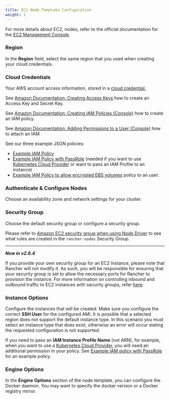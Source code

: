 ```yaml
---
title: EC2 Node Template Configuration
weight: 1
---
```


For more details about EC2, nodes, refer to the official documentation for the [EC2 Management Console](https://aws.amazon.com/ec2). 
### Region

In the **Region** field, select the same region that you used when creating your cloud credentials.

### Cloud Credentials

Your AWS account access information, stored in a [cloud credential.]({{<baseurl>}}/rancher/v2.6/en/user-settings/cloud-credentials/) 

See [Amazon Documentation: Creating Access Keys](https://docs.aws.amazon.com/IAM/latest/UserGuide/id_credentials_access-keys.html#Using_CreateAccessKey) how to create an Access Key and Secret Key.

See [Amazon Documentation: Creating IAM Policies (Console)](https://docs.aws.amazon.com/IAM/latest/UserGuide/access_policies_create.html#access_policies_create-start) how to create an IAM policy.

See [Amazon Documentation: Adding Permissions to a User (Console)](https://docs.aws.amazon.com/IAM/latest/UserGuide/id_users_change-permissions.html#users_change_permissions-add-console) how to attach an IAM 

See our three example JSON policies:

- [Example IAM Policy]({{<baseurl>}}/rancher/v2.6/en/cluster-provisioning/rke-clusters/node-pools/ec2/#example-iam-policy)
- [Example IAM Policy with PassRole]({{<baseurl>}}/rancher/v2.6/en/cluster-provisioning/rke-clusters/node-pools/ec2/#example-iam-policy-with-passrole) (needed if you want to use [Kubernetes Cloud Provider]({{<baseurl>}}/rancher/v2.6/en/cluster-provisioning/rke-clusters/cloud-providers) or want to pass an IAM Profile to an instance)
- [Example IAM Policy to allow encrypted EBS volumes]({{<baseurl>}}/rancher/v2.6/en/cluster-provisioning/rke-clusters/node-pools/ec2/#example-iam-policy-to-allow-encrypted-ebs-volumes) policy to an user.

### Authenticate & Configure Nodes

Choose an availability zone and network settings for your cluster. 

### Security Group

Choose the default security group or configure a security group.

Please refer to [Amazon EC2 security group when using Node Driver]({{<baseurl>}}/rancher/v2.6/en/installation/requirements/ports/#rancher-aws-ec2-security-group) to see what rules are created in the `rancher-nodes` Security Group.

---
**_New in v2.6.4_**

If you provide your own security group for an EC2 instance, please note that Rancher will not modify it. As such, you will be responsible for ensuring that your security group is set to allow the necessary ports for Rancher to provision the instance. For more information on controlling inbound and outbound traffic to EC2 instances with security groups, refer [here](https://docs.aws.amazon.com/vpc/latest/userguide/VPC_SecurityGroups.html#WorkingWithSecurityGroups).

### Instance Options

Configure the instances that will be created. Make sure you configure the correct **SSH User** for the configured AMI. It is possible that a selected region does not support the default instance type. In this scenario you must select an instance type that does exist, otherwise an error will occur stating the requested configuration is not supported.

If you need to pass an **IAM Instance Profile Name** (not ARN), for example, when you want to use a [Kubernetes Cloud Provider]({{<baseurl>}}/rancher/v2.6/en/cluster-provisioning/rke-clusters/cloud-providers), you will need an additional permission in your policy. See [Example IAM policy with PassRole](#example-iam-policy-with-passrole) for an example policy.

### Engine Options

In the **Engine Options** section of the node template, you can configure the Docker daemon. You may want to specify the docker version or a Docker registry mirror.
